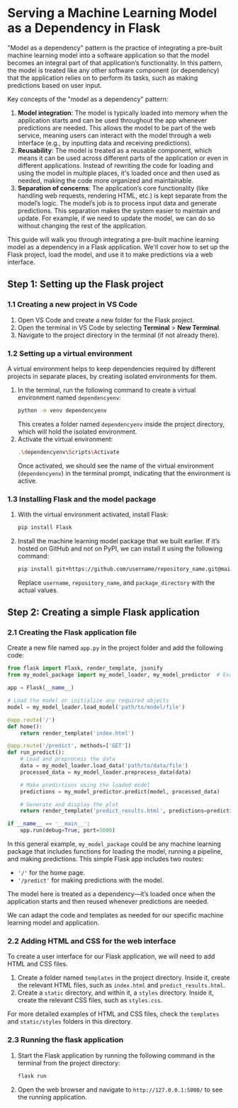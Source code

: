 # Serving a Machine Learning Model as a Dependency in Flask

"Model as a dependency" pattern is the practice of integrating a pre-built machine learning model into a software application so that the model becomes an integral part of that application’s functionality. In this pattern, the model is treated like any other software component (or dependency) that the application relies on to perform its tasks, such as making predictions based on user input.

Key concepts of the "model as a dependency" pattern:
1. **Model integration**: The model is typically loaded into memory when the application starts and can be used throughout the app whenever predictions are needed. This allows the model to be part of the web service, meaning users can interact with the model through a web interface (e.g., by inputting data and receiving predictions).
2. **Reusability**: The model is treated as a reusable component, which means it can be used across different parts of the application or even in different applications. Instead of rewriting the code for loading and using the model in multiple places, it's loaded once and then used as needed, making the code more organized and maintainable.
3. **Separation of concerns**: The application’s core functionality (like handling web requests, rendering HTML, etc.) is kept separate from the model’s logic. The model’s job is to process input data and generate predictions. This separation makes the system easier to maintain and update. For example, if we need to update the model, we can do so without changing the rest of the application.


This guide will walk you through integrating a pre-built machine learning model as a dependency in a Flask application. We'll cover how to set up the Flask project, load the model, and use it to make predictions via a web interface.

## Step 1: Setting up the Flask project

### 1.1 Creating a new project in VS Code
1. Open VS Code and create a new folder for the Flask project.
2. Open the terminal in VS Code by selecting **Terminal** > **New Terminal**.
3. Navigate to the project directory in the terminal (if not already there).

### 1.2 Setting up a virtual environment
A virtual environment helps to keep dependencies required by different projects in separate places, by creating isolated environments for them.
1. In the terminal, run the following command to create a virtual environment named `dependencyenv`:
    ```bash
    python -m venv dependencyenv
    ```
    This creates a folder named `dependencyenv` inside the project directory, which will hold the isolated environment.
2. Activate the virtual environment:
    ```bash
    .\dependencyenv\Scripts\Activate
    ```
    Once activated, we should see the name of the virtual environment (`dependencyenv`) in the terminal prompt, indicating that the environment is active.    

### 1.3 Installing Flask and the model package
1. With the virtual environment activated, install Flask:
    ```bash
    pip install Flask
    ```
2. Install the machine learning model package that we built earlier. If it’s hosted on GitHub and not on PyPI, we can install it using the following command:
    ```bash
    pip install git+https://github.com/username/repository_name.git@main#egg=my_package&subdirectory=package_directory
    ```
    Replace `username`, `repository_name`, and `package_directory` with the actual values.

## Step 2: Creating a simple Flask application

### 2.1 Creating the Flask application file
Create a new file named `app.py` in the project folder and add the following code:
```python
from flask import Flask, render_template, jsonify
from my_model_package import my_model_loader, my_model_predictor  # Example imports

app = Flask(__name__)

# Load the model or initialize any required objects
model = my_model_loader.load_model('path/to/model/file')

@app.route('/')
def home():
    return render_template('index.html')

@app.route('/predict', methods=['GET'])
def run_predict():
    # Load and preprocess the data
    data = my_model_loader.load_data('path/to/data/file')
    processed_data = my_model_loader.preprocess_data(data)

    # Make predictions using the loaded model
    predictions = my_model_predictor.predict(model, processed_data)

    # Generate and display the plot
    return render_template('predict_results.html', predictions=predictions)

if __name__ == '__main__':
    app.run(debug=True, port=5000)
```
In this general example, `my_model_package` could be any machine learning package that includes functions for loading the model, running a pipeline, and making predictions. This simple Flask app includes two routes:
- `'/'` for the home page.
- `'/predict'` for making predictions with the model.

The model here is treated as a dependency—it’s loaded once when the application starts and then reused whenever predictions are needed.

We can adapt the code and templates as needed for our specific machine learning model and application.

### 2.2 Adding HTML and CSS for the web interface
To create a user interface for our Flask application, we will need to add HTML and CSS files.
1. Create a folder named `templates` in the project directory. Inside it, create the relevant HTML files, such as `index.html` and `predict_results.html`.
2. Create a `static` directory, and within it, a `styles` directory. Inside it, create the relevant CSS files, such as `styles.css`.

For more detailed examples of HTML and CSS files, check the `templates` and `static/styles` folders in this directory.

### 2.3 Running the flask application
1. Start the Flask application by running the following command in the terminal from the project directory:
    ```bash
    flask run
    ```
2. Open the web browser and navigate to `http://127.0.0.1:5000/` to see the running application.